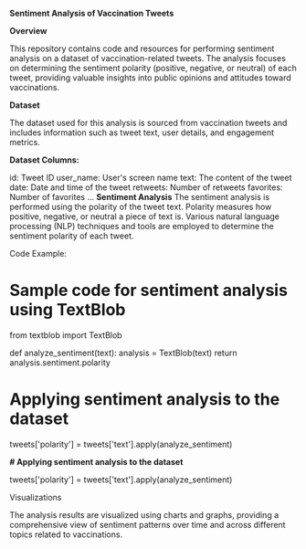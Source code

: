 **Sentiment Analysis of Vaccination Tweets**

**Overview**

This repository contains code and resources for performing sentiment analysis on a dataset of vaccination-related tweets. The analysis focuses on determining the sentiment polarity (positive, negative, or neutral) of each tweet, providing valuable insights into public opinions and attitudes toward vaccinations.

**Dataset**

The dataset used for this analysis is sourced from vaccination tweets and includes information such as tweet text, user details, and engagement metrics.

**Dataset Columns:**

id: Tweet ID
user_name: User's screen name
text: The content of the tweet
date: Date and time of the tweet
retweets: Number of retweets
favorites: Number of favorites
...
**Sentiment Analysis**
The sentiment analysis is performed using the polarity of the tweet text. Polarity measures how positive, negative, or neutral a piece of text is. Various natural language processing (NLP) techniques and tools are employed to determine the sentiment polarity of each tweet.

Code Example:


# Sample code for sentiment analysis using TextBlob
from textblob import TextBlob

def analyze_sentiment(text):
    analysis = TextBlob(text)
    return analysis.sentiment.polarity

# Applying sentiment analysis to the dataset
tweets['polarity'] = tweets['text'].apply(analyze_sentiment)


**# Applying sentiment analysis to the dataset**

tweets['polarity'] = tweets['text'].apply(analyze_sentiment)


Visualizations

The analysis results are visualized using charts and graphs, providing a comprehensive view of sentiment patterns over time and across different topics related to vaccinations.
